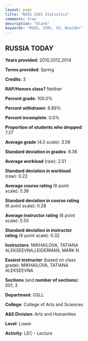 ```yaml
---
layout: page
title: "RUSS 2501 Statistics"
comments: true
description: "blank"
keywords: "RUSS, 2501, CU, Boulder"
--- 
```

<head>
<script src="https://ajax.googleapis.com/ajax/libs/jquery/2.1.3/jquery.min.js"></script>
<script src="https://dl.dropboxusercontent.com/s/pc42nxpaw1ea4o9/highcharts.js?dl=0"></script>
<!-- <script src="../assets/js/highcharts.js"></script> -->
<style type="text/css">@font-face {
	font-family: "Bebas Neue";
	src: url(https://www.filehosting.org/file/details/544349/BebasNeue%20Regular.otf) format("opentype");
	}
	h1.Bebas { 
		font-family: "Bebas Neue", Verdana, Tahoma;
	}
</style>
</head>
<body>
	<div id="container" style="float: right; width: 45%; height: 88%; margin-left: 2.5%; margin-right: 2.5%;"></div>
	<script language="JavaScript">
		$(document).ready(function() {
		var chart = {type: 'column'};
		var title = {text: 'Grade Distribution'};
		var xAxis = {categories: ['A','B','C','D','F'],crosshair: true};
		var yAxis = {min: 0,title: {text: 'Percentage'}};
		var tooltip = {headerFormat: '<center><b><span style="font-size:20px">{point.key}</span></b></center>',
		               pointFormat: '<td style="padding:0"><b>{point.y:.1f}%</b></td>',
		               footerFormat: '</table>',shared: true,useHTML: true};
		var plotOptions = {column: {pointPadding: 0.0,borderWidth: 0}};  
		var credits = {enabled: false};var series= [{name: 'Percent',data: [70.59,21.57,3.92,1.96,1.96,]}];
		var json = {};
		json.chart = chart;
		json.title = title;
		json.tooltip = tooltip;
		json.xAxis = xAxis;
		json.yAxis = yAxis;  
		json.series = series;
		json.plotOptions = plotOptions;  
		json.credits = credits;
		$('#container').highcharts(json);
	});
	</script>
</body>
			   
## RUSSIA TODAY

**Years provided**: 2010,2012,2014

**Terms provided**: Spring

**Credits**: 3

**RAP/Honors class?** Neither

**Percent grade**: 100.0%

**Percent withdrawn**: 8.89%

**Percent incomplete**: 0.0%

**Proportion of students who dropped**: 7.27

**Average grade** (4.0 scale): 3.56

**Standard deviation in grades**: 8.36

**Average workload** (raw): 2.51

**Standard deviation in workload** (raw): 0.22

**Average course rating** (6 point scale): 5.36

**Standard deviation in course rating** (6 point scale): 0.28

**Average instructor rating** (6 point scale): 5.55

**Standard deviation in instructor rating** (6 point scale): 0.32

**Instructors**: MIKHAILOVA, TATIANA ALEKSEEVNA,LEIDERMAN, MARK N

**Easiest instructor** (based on class grade): MIKHAILOVA, TATIANA ALEKSEEVNA

**Sections** (and **number of sections**): 001, 3

**Department**: GSLL

**College**: College of Arts and Sciences

**A&S Division**: Arts and Humanities

**Level**: Lower

**Activity**: LEC - Lecture